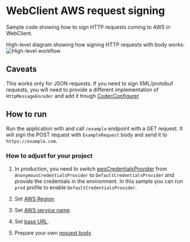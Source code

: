 # WebClient AWS request signing

Sample code showing how to sign HTTP requests coming to AWS in WebClient.

High-level diagram showing how signing HTTP requests with body works:
![High-level workflow](http://www.plantuml.com/plantuml/proxy?cache=no&fmt=svg&src=https://raw.githubusercontent.com/kkocel/webclient-signed-request-to-aws/main/docs/web-client-signing-sequence.puml)

## Caveats
This works only for JSON requests. If you need to sign XML/protobuf requests, 
you will need to provide a different implementation of `HttpMessageEncoder` and add it trough
[CodecConfigurer](https://docs.spring.io/spring-framework/docs/current/javadoc-api/org/springframework/http/codec/CodecConfigurer.html)

## How to run

Run the application with and call `/example` endpoint with a GET request.
It will sign the POST request with `ExampleRequest` body and send it to `https://example.com`.

### How to adjust for your project

1. In production, you need to switch [awsCredentialsProvider](https://github.com/kkocel/webclient-signed-request-to-aws/blob/main/src/main/kotlin/com/sample/BeansInitializer.kt#L28) from `AnonymousCredentialsProvider` to 
`DefaultCredentialsProvider` and provide the credentials in the environment. In this sample you can
run `prod` profile to enable `DefaultCredentialsProvider`.

2. Set [AWS Region](https://github.com/kkocel/webclient-signed-request-to-aws/blob/main/src/main/kotlin/com/sample/BeansInitializer.kt#L27).
3. Set [AWS service name](https://github.com/kkocel/webclient-signed-request-to-aws/blob/main/src/main/kotlin/com/sample/BeansInitializer.kt#L25).
4. Set [base URL](https://github.com/kkocel/webclient-signed-request-to-aws/blob/main/src/main/kotlin/com/sample/BeansInitializer.kt#L20).
5. Prepare your own [request body](https://github.com/kkocel/webclient-signed-request-to-aws/blob/main/src/main/kotlin/com/sample/ExampleRouter.kt#L12).

